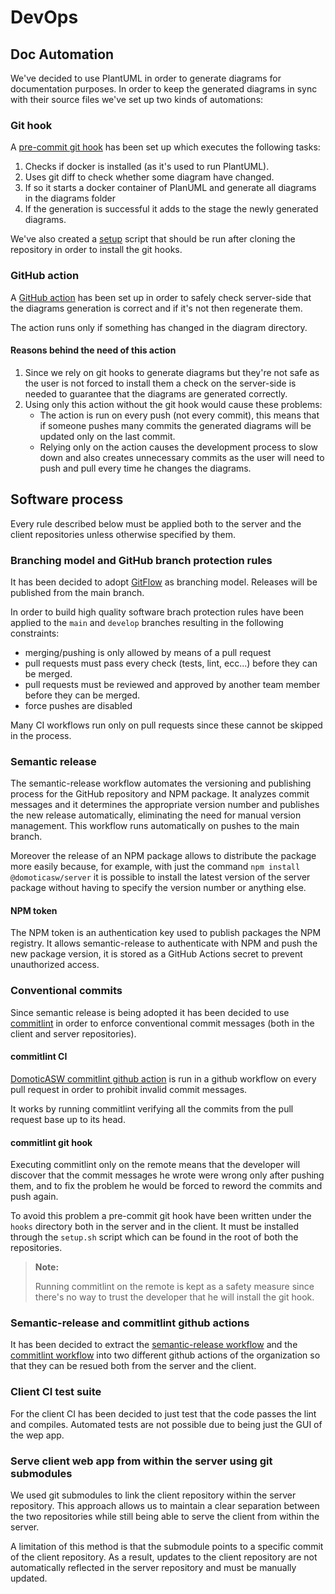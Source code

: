 # DevOps

## Doc Automation

We've decided to use PlantUML in order to generate diagrams for documentation purposes.
In order to keep the generated diagrams in sync with their source files we've set up two kinds of automations:

### Git hook

A [pre-commit git hook](../hooks/pre-commit) has been set up which executes the following tasks:
1. Checks if docker is installed (as it's used to run PlantUML).
1. Uses git diff to check whether some diagram have changed.
1. If so it starts a docker container of PlanUML and generate all diagrams in the diagrams folder
1. If the generation is successful it adds to the stage the newly generated diagrams.

We've also created a [setup](../setup.sh) script that should be run after cloning the repository in order to install the git hooks.

### GitHub action

A [GitHub action](../.github/workflows/generate-diagrams.yaml) has been set up in order to safely check server-side that the diagrams generation is correct and if it's not then regenerate them.

The action runs only if something has changed in the diagram directory.

#### Reasons behind the need of this action

1. Since we rely on git hooks to generate diagrams but they're not safe as the user is not forced to install them a check on the server-side is needed to guarantee that the diagrams are generated correctly.
1. Using only this action without the git hook would cause these problems:
    - The action is run on every push (not every commit), this means that if someone pushes many commits the generated diagrams will be updated only on the last commit.
    - Relying only on the action causes the development process to slow down and also creates unnecessary commits as the user will need to push and pull every time he changes the diagrams.

## Software process

Every rule described below must be applied both to the server and the client repositories unless otherwise specified by them.

### Branching model and GitHub branch protection rules

It has been decided to adopt [GitFlow](https://www.atlassian.com/git/tutorials/comparing-workflows/gitflow-workflow) as branching model.
Releases will be published from the main branch.

In order to build high quality software brach protection rules have been applied to the `main` and `develop` branches resulting in the following constraints:

- merging/pushing is only allowed by means of a pull request
- pull requests must pass every check (tests, lint, ecc...) before they can be merged.
- pull requests must be reviewed and approved by another team member before they can be merged.
- force pushes are disabled

Many CI workflows run only on pull requests since these cannot be skipped in the process.

### Semantic release

The semantic-release workflow automates the versioning and publishing process for the GitHub repository and NPM package.
It analyzes commit messages and it determines the appropriate version number and publishes the new release automatically, eliminating the need for manual version management.
This workflow runs automatically on pushes to the main branch.

Moreover the release of an NPM package allows to distribute the package more easily because, for example, with just the command `npm install @domoticasw/server` it is possible to install the latest version of the server package without having to specify the version number or anything else.

#### NPM token

The NPM token is an authentication key used to publish packages the NPM registry. It allows semantic-release to authenticate with NPM and push the new package version, it is stored as a GitHub Actions secret to prevent unauthorized access.

### Conventional commits

Since semantic release is being adopted it has been decided to use [commitlint](https://github.com/conventional-changelog/commitlint) in order to enforce conventional commit messages (both in the client and server repositories).

#### commitlint CI

[DomoticASW commitlint github action](https://github.com/DomoticASW/commitlint) is run in a github workflow on every pull request in order to prohibit invalid commit messages.

It works by running commitlint verifying all the commits from the pull request base up to its head.

#### commitlint git hook

Executing commitlint only on the remote means that the developer will discover that the commit messages he wrote were wrong only after pushing them, and to fix the problem he would be forced to reword the commits and push again.

To avoid this problem a pre-commit git hook have been written under the `hooks` directory both in the server and in the client. It must be installed through the `setup.sh` script which can be found in the root of both the repositories.

> **Note:**
>
> Running commitlint on the remote is kept as a safety measure since there's no way to trust the developer that he will install the git hook.

### Semantic-release and commitlint github actions

It has been decided to extract the [semantic-release workflow](https://github.com/DomoticASW/semantic-release) and the [commitlint workflow](https://github.com/DomoticASW/commitlint) into two different github actions of the organization so that they can be resued both from the server and the client.

### Client CI test suite

For the client CI has been decided to just test that the code passes the lint and compiles.
Automated tests are not possible due to being just the GUI of the wep app.

### Serve client web app from within the server using git submodules

We used git submodules to link the client repository within the server repository.
This approach allows us to maintain a clear separation between the two repositories while still being able to serve the client from within the server.

A limitation of this method is that the submodule points to a specific commit of the client repository. As a result, updates to the client repository are not automatically reflected in the server repository and must be manually updated.
